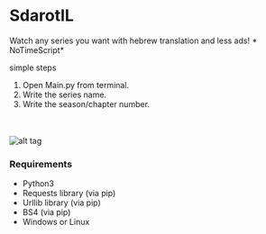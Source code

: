 # SdarotIL
Watch any series you want with hebrew translation and less ads! * NoTimeScript*

simple steps
1) Open Main.py from terminal.
2) Write the series name.
3) Write the season/chapter number.

<br><br/>
![alt tag](https://i.imgrpost.com/imgr/2018/06/23/Screenshot.png)

<h3>Requirements</h3>
<ul>
  <li> Python3 </li>
  <li> Requests library (via pip) </li>
  <li> Urllib library (via pip) </li>
  <li> BS4 (via pip) </li>
  <li> Windows or Linux </li>
</ul>
